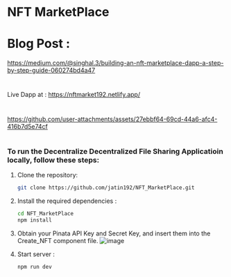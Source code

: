 # NFT MarketPlace
# Blog Post :
https://medium.com/@singhal.3/building-an-nft-marketplace-dapp-a-step-by-step-guide-060274bd4a47
#
Live Dapp at : https://nftmarket192.netlify.app/
#

https://github.com/user-attachments/assets/27ebbf64-69cd-44a6-afc4-416b7d5e74cf



#
### To run the Decentralize Decentralized File Sharing Applicatioin locally, follow these steps:

1. Clone the repository:

   ```bash
   git clone https://github.com/jatin192/NFT_MarketPlace.git
   ```

2. Install the required dependencies :

   ```bash
   cd NFT_MarketPlace
   npm install   
   ```
3. Obtain your Pinata API Key and Secret Key, and insert them into the Create_NFT component file.
   ![image](https://github.com/user-attachments/assets/a129eced-2ff5-4342-bfa9-44880ece4cc5)



5. Start server :

   ```bash
   npm run dev   
   ```
